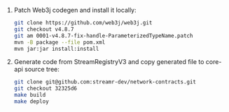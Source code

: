 
1. Patch Web3j codegen and install it locally:
	```bash
	git clone https://github.com/web3j/web3j.git
	git checkout v4.8.7
	git am 0001-v4.8.7-fix-handle-ParameterizedTypeName.patch
	mvn -B package --file pom.xml
	mvn jar:jar install:install
	```
1. Generate code from StreamRegistryV3 and copy generated file to core-api
   source tree:
	```bash
	git clone git@github.com:streamr-dev/network-contracts.git
	git checkout 32325d6
	make build
	make deploy
	```

